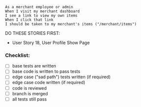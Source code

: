 ```
As a merchant employee or admin
When I visit my merchant dashboard
I see a link to view my own items
When I click that link
I should be taken to my merchant's items ("/merchant/items")
```

DO THESE STORIES FIRST:
- User Story 18, User Profile Show Page

### Checklist:

- [ ] base tests are written
- [ ] base code is written to pass tests
- [ ] edge case ("sad path") tests written (if required)
- [ ] edge case code written (if required)
- [ ] code is reviewed
- [ ] branch is merged
- [ ] all tests still pass
